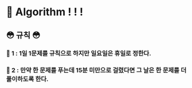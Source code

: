 # 📌 Algorithm ! ! !

## 😳 규칙 😳

### 🌸 1 : 1일 1문제를 규칙으로 하지만 일요일은 휴일로 정한다.

### 🌸 2 : 만약 한 문제를 푸는데 15분 미만으로 걸렸다면 그 날은 한 문제를 더 풀이하도록 한다.
